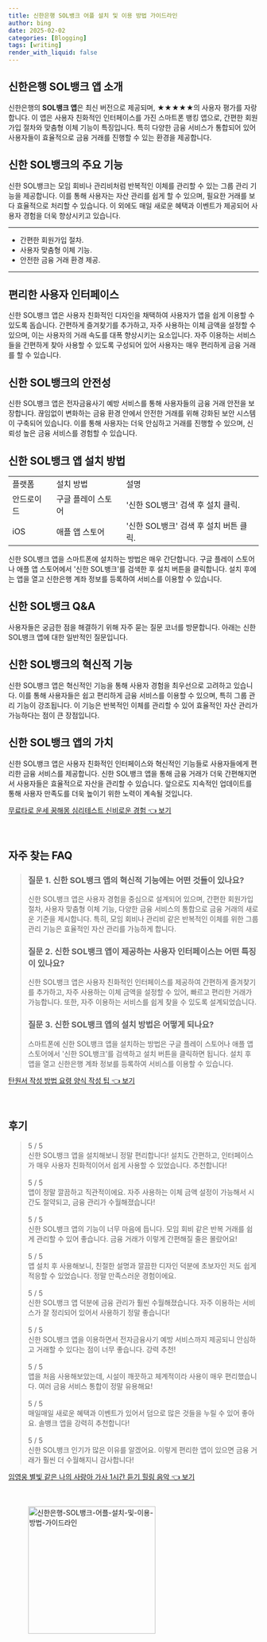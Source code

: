 ```yaml
---
title: 신한은행 SOL뱅크 어플 설치 및 이용 방법 가이드라인
author: bing
date: 2025-02-02
categories: [Blogging]
tags: [writing]
render_with_liquid: false
---
```



<h2 id='신한은행 앱 소개'>신한은행 SOL뱅크 앱 소개</h2>

<p>신한은행의 <b>SOL뱅크 앱</b>은 최신 버전으로 제공되며, ★★★★★의 사용자 평가를 자랑합니다. 이 앱은 사용자 친화적인 인터페이스를 가진 스마트폰 뱅킹 앱으로, 간편한 회원가입 절차와 맞춤형 이체 기능이 특징입니다. 특히 다양한 금융 서비스가 통합되어 있어 사용자들이 효율적으로 금융 거래를 진행할 수 있는 환경을 제공합니다.</p>

<h2 id='주요 기능'>신한 SOL뱅크의 주요 기능</h2>

<p>신한 SOL뱅크는 모임 회비나 관리비처럼 반복적인 이체를 관리할 수 있는 그룹 관리 기능을 제공합니다. 이를 통해 사용자는 자산 관리를 쉽게 할 수 있으며, 필요한 거래를 보다 효율적으로 처리할 수 있습니다. 이 외에도 매일 새로운 혜택과 이벤트가 제공되어 사용자 경험을 더욱 향상시키고 있습니다.</p>

<hr />

<ul>
    <li>간편한 회원가입 절차.</li>
    <li>사용자 맞춤형 이체 기능.</li>
    <li>안전한 금융 거래 환경 제공.</li>
</ul>

<hr />

<h2 id='사용자 인터페이스'>편리한 사용자 인터페이스</h2>

<p>신한 SOL뱅크 앱은 사용자 친화적인 디자인을 채택하여 사용자가 앱을 쉽게 이용할 수 있도록 돕습니다. 간편하게 즐겨찾기를 추가하고, 자주 사용하는 이체 금액을 설정할 수 있으며, 이는 사용자의 거래 속도를 대폭 향상시키는 요소입니다. 자주 이용하는 서비스들을 간편하게 찾아 사용할 수 있도록 구성되어 있어 사용자는 매우 편리하게 금융 거래를 할 수 있습니다.</p>

<h2 id='안전성'>신한 SOL뱅크의 안전성</h2>

<p>신한 SOL뱅크 앱은 전자금융사기 예방 서비스를 통해 사용자들의 금융 거래 안전을 보장합니다. 끊임없이 변화하는 금융 환경 안에서 안전한 거래를 위해 강화된 보안 시스템이 구축되어 있습니다. 이를 통해 사용자는 더욱 안심하고 거래를 진행할 수 있으며, 신뢰성 높은 금융 서비스를 경험할 수 있습니다.</p>

<h2 id='앱 설치 방법'>신한 SOL뱅크 앱 설치 방법</h2>

<table>
    <tr>
        <td>플랫폼</td>
        <td>설치 방법</td>
        <td>설명</td>
    </tr>
    <tr>
        <td>안드로이드</td>
        <td>구글 플레이 스토어</td>
        <td>'신한 SOL뱅크' 검색 후 설치 클릭.</td>
    </tr>
    <tr>
        <td>iOS</td>
        <td>애플 앱 스토어</td>
        <td>'신한 SOL뱅크' 검색 후 설치 버튼 클릭.</td>
    </tr>
</table>

<p>신한 SOL뱅크 앱을 스마트폰에 설치하는 방법은 매우 간단합니다. 구글 플레이 스토어나 애플 앱 스토어에서 '신한 SOL뱅크'를 검색한 후 설치 버튼을 클릭합니다. 설치 후에는 앱을 열고 신한은행 계좌 정보를 등록하여 서비스를 이용할 수 있습니다.</p>

<h2 id='자주 묻는 질문'>신한 SOL뱅크 Q&A</h2>

<p>사용자들은 궁금한 점을 해결하기 위해 자주 묻는 질문 코너를 방문합니다. 아래는 신한 SOL뱅크 앱에 대한 일반적인 질문입니다.</p>

<h2 id='혁신적 기능'>신한 SOL뱅크의 혁신적 기능</h2>

<p>신한 SOL뱅크 앱은 혁신적인 기능을 통해 사용자 경험을 최우선으로 고려하고 있습니다. 이를 통해 사용자들은 쉽고 편리하게 금융 서비스를 이용할 수 있으며, 특히 그룹 관리 기능이 강조됩니다. 이 기능은 반복적인 이체를 관리할 수 있어 효율적인 자산 관리가 가능하다는 점이 큰 장점입니다.</p>

<h2 id='결론'>신한 SOL뱅크 앱의 가치</h2>

<p>신한 SOL뱅크 앱은 사용자 친화적인 인터페이스와 혁신적인 기능들로 사용자들에게 편리한 금융 서비스를 제공합니다. 신한 SOL뱅크 앱을 통해 금융 거래가 더욱 간편해지면서 사용자들은 효율적으로 자산을 관리할 수 있습니다. 앞으로도 지속적인 업데이트를 통해 사용자 만족도를 더욱 높이기 위한 노력이 계속될 것입니다.</p>


<p><a class="click-button" title="무료타로 운세 꿈해몽 심리테스트 신비로운 경험" href="https://greenforu.github.io/posts/%EB%AC%B4%EB%A3%8C%ED%83%80%EB%A1%9C-%EC%9A%B4%EC%84%B8-%EA%BF%88%ED%95%B4%EB%AA%BD-%EC%8B%AC%EB%A6%AC%ED%85%8C%EC%8A%A4%ED%8A%B8-%EC%8B%A0%EB%B9%84%EB%A1%9C%EC%9A%B4-%EA%B2%BD%ED%97%98/" rel="dofollow">무료타로 운세 꿈해몽 심리테스트 신비로운 경험 👈 보기</a></p><br>
<h2 id='자주_찾는_FAQ'>자주 찾는 FAQ</h2>
<div itemscope="" itemtype="https://schema.org/FAQPage"> 
<blockquote> 
<div itemscope="" itemprop="mainEntity" itemtype="https://schema.org/Question"> 
<h3 itemprop="name">질문 1. 신한 SOL뱅크 앱의 혁신적 기능에는 어떤 것들이 있나요?</h3> 
<div itemscope="" itemprop="acceptedAnswer" itemtype="https://schema.org/Answer"> 
<span itemprop="text"> 
<p>신한 SOL뱅크 앱은 사용자 경험을 중심으로 설계되어 있으며, 간편한 회원가입 절차, 사용자 맞춤형 이체 기능, 다양한 금융 서비스의 통합으로 금융 거래의 새로운 기준을 제시합니다. 특히, 모임 회비나 관리비 같은 반복적인 이체를 위한 그룹 관리 기능은 효율적인 자산 관리를 가능하게 합니다.</p> 
</span> 
</div> 
</div> 

<div itemscope="" itemprop="mainEntity" itemtype="https://schema.org/Question"> 
<h3 itemprop="name">질문 2. 신한 SOL뱅크 앱이 제공하는 사용자 인터페이스는 어떤 특징이 있나요?</h3> 
<div itemscope="" itemprop="acceptedAnswer" itemtype="https://schema.org/Answer"> 
<span itemprop="text"> 
<p>신한 SOL뱅크 앱은 사용자 친화적인 인터페이스를 제공하여 간편하게 즐겨찾기를 추가하고, 자주 사용하는 이체 금액을 설정할 수 있어, 빠르고 편리한 거래가 가능합니다. 또한, 자주 이용하는 서비스를 쉽게 찾을 수 있도록 설계되었습니다.</p> 
</span> 
</div> 
</div> 

<div itemscope="" itemprop="mainEntity" itemtype="https://schema.org/Question"> 
<h3 itemprop="name">질문 3. 신한 SOL뱅크 앱의 설치 방법은 어떻게 되나요?</h3> 
<div itemscope="" itemprop="acceptedAnswer" itemtype="https://schema.org/Answer"> 
<span itemprop="text"> 
<p>스마트폰에 신한 SOL뱅크 앱을 설치하는 방법은 구글 플레이 스토어나 애플 앱 스토어에서 '신한 SOL뱅크'를 검색하고 설치 버튼을 클릭하면 됩니다. 설치 후 앱을 열고 신한은행 계좌 정보를 등록하여 서비스를 이용할 수 있습니다.</p> 
</span> 
</div> 
</div> 
</blockquote> 
</div>
<p><a class="click-button" title="탄원서 작성 방법 요령 양식 작성 팁" href="https://greenforu.github.io/posts/%ED%83%84%EC%9B%90%EC%84%9C-%EC%9E%91%EC%84%B1-%EB%B0%A9%EB%B2%95-%EC%9A%94%EB%A0%B9-%EC%96%91%EC%8B%9D-%EC%9E%91%EC%84%B1-%ED%8C%81/" rel="dofollow">탄원서 작성 방법 요령 양식 작성 팁 👈 보기</a></p><br>
<h2 id='후기'>후기</h2>
<div itemscope itemtype="https://schema.org/Product">
  <blockquote>
  <div itemprop="review" itemscope itemtype="https://schema.org/Review">
      <div itemprop="reviewRating" itemscope itemtype="https://schema.org/Rating"> <span itemprop="ratingValue">5</span> / <span itemprop="bestRating">5</span> </div>
      <span itemprop="reviewBody">신한 SOL뱅크 앱을 설치해보니 정말 편리합니다! 설치도 간편하고, 인터페이스가 매우 사용자 친화적이어서 쉽게 사용할 수 있었습니다. 추천합니다!</span>
  </div>
  <br>
  <div itemprop="review" itemscope itemtype="https://schema.org/Review">
      <div itemprop="reviewRating" itemscope itemtype="https://schema.org/Rating"> <span itemprop="ratingValue">5</span> / <span itemprop="bestRating">5</span> </div>
      <span itemprop="reviewBody">앱이 정말 깔끔하고 직관적이에요. 자주 사용하는 이체 금액 설정이 가능해서 시간도 절약되고, 금융 관리가 수월해졌습니다!</span>
  </div>
  <br>
  <div itemprop="review" itemscope itemtype="https://schema.org/Review">
      <div itemprop="reviewRating" itemscope itemtype="https://schema.org/Rating"> <span itemprop="ratingValue">5</span> / <span itemprop="bestRating">5</span> </div>
      <span itemprop="reviewBody">신한 SOL뱅크 앱의 기능이 너무 마음에 듭니다. 모임 회비 같은 반복 거래를 쉽게 관리할 수 있어 좋습니다. 금융 거래가 이렇게 간편해질 줄은 몰랐어요!</span>
  </div>
  <br>
  <div itemprop="review" itemscope itemtype="https://schema.org/Review">
      <div itemprop="reviewRating" itemscope itemtype="https://schema.org/Rating"> <span itemprop="ratingValue">5</span> / <span itemprop="bestRating">5</span> </div>
      <span itemprop="reviewBody">앱 설치 후 사용해보니, 친절한 설명과 깔끔한 디자인 덕분에 초보자인 저도 쉽게 적응할 수 있었습니다. 정말 만족스러운 경험이에요.</span>
  </div>
  <br>
  <div itemprop="review" itemscope itemtype="https://schema.org/Review">
      <div itemprop="reviewRating" itemscope itemtype="https://schema.org/Rating"> <span itemprop="ratingValue">5</span> / <span itemprop="bestRating">5</span> </div>
      <span itemprop="reviewBody">신한 SOL뱅크 앱 덕분에 금융 관리가 훨씬 수월해졌습니다. 자주 이용하는 서비스가 잘 정리되어 있어서 사용하기 정말 좋습니다!</span>
  </div>
  <br>
  <div itemprop="review" itemscope itemtype="https://schema.org/Review">
      <div itemprop="reviewRating" itemscope itemtype="https://schema.org/Rating"> <span itemprop="ratingValue">5</span> / <span itemprop="bestRating">5</span> </div>
      <span itemprop="reviewBody">신한 SOL뱅크 앱을 이용하면서 전자금융사기 예방 서비스까지 제공되니 안심하고 거래할 수 있다는 점이 너무 좋습니다. 강력 추천!</span>
  </div>
  <br>
  <div itemprop="review" itemscope itemtype="https://schema.org/Review">
      <div itemprop="reviewRating" itemscope itemtype="https://schema.org/Rating"> <span itemprop="ratingValue">5</span> / <span itemprop="bestRating">5</span> </div>
      <span itemprop="reviewBody">앱을 처음 사용해보았는데, 시설이 깨끗하고 체계적이라 사용이 매우 편리했습니다. 여러 금융 서비스 통합이 정말 유용해요!</span>
  </div>
  <br>
  <div itemprop="review" itemscope itemtype="https://schema.org/Review">
      <div itemprop="reviewRating" itemscope itemtype="https://schema.org/Rating"> <span itemprop="ratingValue">5</span> / <span itemprop="bestRating">5</span> </div>
      <span itemprop="reviewBody">매일매일 새로운 혜택과 이벤트가 있어서 덤으로 많은 것들을 누릴 수 있어 좋아요. 솔뱅크 앱을 강력히 추천합니다!</span>
  </div>
  <br>
  <div itemprop="review" itemscope itemtype="https://schema.org/Review">
      <div itemprop="reviewRating" itemscope itemtype="https://schema.org/Rating"> <span itemprop="ratingValue">5</span> / <span itemprop="bestRating">5</span> </div>
      <span itemprop="reviewBody">신한 SOL뱅크 인기가 많은 이유를 알겠어요. 이렇게 편리한 앱이 있으면 금융 거래가 훨씬 더 수월해지니 감사합니다!</span>
  </div>
  </blockquote>
</div>
<p><a class="click-button" title="임영웅 별빛 같은 나의 사랑아 가사 1시간 듣기 힐링 음악" href="https://greenforu.github.io/posts/%EC%9E%84%EC%98%81%EC%9B%85-%EB%B3%84%EB%B9%9B-%EA%B0%99%EC%9D%80-%EB%82%98%EC%9D%98-%EC%82%AC%EB%9E%91%EC%95%84-%EA%B0%80%EC%82%AC-1%EC%8B%9C%EA%B0%84-%EB%93%A3%EA%B8%B0-%ED%9E%90%EB%A7%81-%EC%9D%8C%EC%95%85/" rel="dofollow">임영웅 별빛 같은 나의 사랑아 가사 1시간 듣기 힐링 음악 👈 보기</a></p><br>
<figure class="image"><img src="https://greenforu.github.io/assets/img/thumbnail/신한은행-SOL뱅크-어플-설치-및-이용-방법-가이드라인.webp" alt="신한은행-SOL뱅크-어플-설치-및-이용-방법-가이드라인" width="256" height="256"></figure>